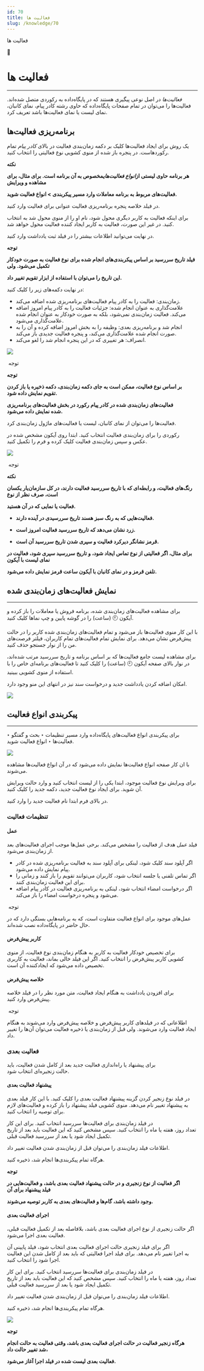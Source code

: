 ```yaml
---
id: 70
title: فعالیت ها
slug: /knowledge/70
---
```



 

فعالیت ها

 

 

📖

# فعالیت ها

---

*فعالیت‌ها* در اصل نوعی پیگیری هستند که در پایگاه‌داده به رکوردی متصل شده‌اند. فعالیت‌ها را می‌توان در تمام صفحات پایگاه‌داده که حاوی رشته کادر پیام، نمای کانبان، نمای لیست یا نمای فعالیت‌ها باشد تعریف کرد.

## برنامه‌ریزی فعالیت‌ها

یک روش برای ایجاد فعالیت‌ها کلیک بر دکمه زمان‌بندی فعالیت در بالای *کادر پیام* تمام رکوردهاست. در پنجره باز شده از منوی کشویی نوع فعالیتی را انتخاب کنید.

**نکته**

**هر برنامه حاوی لیستی از*****انواع فعالیت‌های*****مخصوص به آن برنامه است. برای مثال، برای مشاهده و ویرایش**

**فعالیت‌های مربوط به برنامه معاملات وارد مسیر پیکربندی > انواع فعالیت شوید.**

در فیلد خلاصه پنجره برنامه‌ریزی فعالیت عنوانی برای فعالیت وارد کنید.

برای اینکه فعالیت به کاربر دیگری محول شود، نام او را از منوی محول شد به انتخاب کنید. در غیر این صورت، فعالیت به کاربر ایجاد کننده فعالیت محول خواهد شد.

در نهایت می‌توانید اطلاعات بیشتر را در فیلد ثبت یادداشت وارد کنید.

**توجه**

**فیلد تاریخ سررسید بر اساس پیکربندی‌های انجام شده برای نوع فعالیت به صورت خودکار تکمیل می‌شود. ولی**

**این تاریخ را می‌توان با استفاده از ابزار تقویم تغییر داد.**

در نهایت دکمه‌های زیر را کلیک کنید:

* زمان‌بندی: فعالیت را به کادر پیام فعالیت‌های برنامه‌ریزی شده اضافه می‌کند.
* علامت‌گذاری به عنوان انجام شده: جزئیات فعالیت را به کادر پیام امروز اضافه می‌کند. فعالیت زمان‌بندی نمی‌شود، بلکه به صورت خودکار به عنوان انجام شده علامت‌گذاری می‌شود.
* انجام شد و برنامه‌ریزی بعدی: وظیفه را به بخش امروز اضافه کرده و آن را به صورت انجام شده علامت‌گذاری می‌کند، و پنجره فعالیت جدیدی باز می‌کند.
* انصراف: هر تغییری که در این پنجره انجام شد را لغو می‌کند.

![](https://odoofarsi.com/web/image/1153-f1e1acb0/5.JPG?access_token=562dde86-2e79-49ba-b697-cb3a35af05d3)

 توجه

**توجه**

**بر اساس نوع فعالیت، ممکن است به جای دکمه زمان‌بندی، دکمه ذخیره یا باز کردن تقویم نمایش داده شود.**

**فعالیت‌های زمان‌بندی شده در کادر پیام رکورد در بخش فعالیت‌های برنامه‌ریزی شده نمایش داده می‌شود.**

فعالیت‌ها را می‌توان از نمای کانبان، لیست یا فعالیت‌های ماژول زمان‌بندی کرد.

رکوردی را برای زمان‌بندی فعالیت انتخاب کنید. ابتدا روی آیکون مشخص شده در عکس و سپس زمان‌بندی فعالیت کلیک کرده و فرم را تکمیل کنید.

![](https://odoofarsi.com/web/image/1154-e305794f/7.JPG?access_token=42e0c085-f41a-4b96-bed9-cdafd70b27d1)

 توجه

**نکته**

**رنگ‌های فعالیت، و رابطه‌ای که با تاریخ سررسید فعالیت دارند، در کل سازمان‌یار یکسان است، صرف نظر از نوع**

**فعالیت یا نمایی که در آن هستید.**

* **فعالیت‌هایی که به رنگ سبز هسند تاریخ سررسیدی در آینده دارند.**

* **زرد نشان می‌دهد که تاریخ سررسید فعالیت امروز است.**

* **قرمز نشانگر دیرکرد فعالیت و سپری شدن تاریخ سررسید آن است.**

**برای مثال، اگر فعالیتی از نوع تماس ایجاد شود، و تاریخ سررسید سپری شود، فعالیت در نمای لیست با آیکون**

**تلفن قرمز و در نمای کانبان با آیکون ساعت قرمز نمایش داده می‌شود.**

## نمایش فعالیت‌های زمان‌بندی شده

---

برای مشاهده فعالیت‌های زمان‌بندی شده، برنامه فروش یا معاملات را باز کرده و آیکون 🕘 (ساعت) را در گوشه پایین و چپ نماها کلیک کنید.

با این کار منوی فعالیت‌ها باز می‌شود و تمام فعالیت‌های زمان‌بندی شده کاربر را در حالت پیش‌فرض نشان می‌دهد. برای نمایش تمام فعالیت‌های تمام کاربران، فیلتر فرصت‌های من را از نوار جستجو حذف کنید.

برای مشاهده لیست جامع فعالیت‌ها که بر اساس برنامه و تاریخ سررسید مرتب شده‌اند، در نوار بالای صفحه آیکون 🕘 (ساعت) را کلیک کنید تا فعالیت‌های برنامه‌ای خاص را با استفاده از منوی کشویی ببینید.

امکان اضافه کردن یادداشت جدید و درخواست سند نیز در انتهای این منو وجود دارد.

![](https://odoofarsi.com/web/image/4402-a332b3d5/image.png?access_token=6c35051f-45c9-41b5-93ee-8f38baf34a0f)

## پیکربندی انواع فعالیت

---

برای پیکربندی انواع فعالیت‌های پایگاه‌داده وارد مسیر تنظیمات ‣ بحث و گفتگو ‣ فعالیت‌ها ‣ انواع فعالیت شوید.

![](https://www.tashilgostar.com/documentation/16.0/_images/settings-activities-types.fa.png)

با ان کار صفحه انواع فعالیت‌ها نمایش داده می‌شود که در آن انواع فعالیت‌ها مشاهده می‌شوند.

برای ویرایش نوع فعالیت موجود، ابتدا یکی را از لیست انتخاب کنید و وارد حالت ویرایش آن شوید. برای ایجاد نوع فعالیت جدید، دکمه جدید را کلیک کنید.

در بالای فرم ابتدا نام فعالیت جدید را وارد کنید.

### تنظیمات فعالیت

#### عمل

فیلد *عمل* هدف از فعالیت را مشخص می‌کند. برخی عمل‌ها موجب اجرای فعالیت‌های بعد از زمان‌بندی می‌شود.

* اگر آپلود سند کلیک شود، لینکی برای آپلود سند به فعالیت برنامه‌ریزی شده در کادر پیام نمایش داده می‌شود.
* اگر تماس تلفنی یا جلسه انتخاب شود، کاربران می‌توانند تقویم را باز کنند و زمانی را برای این فعالیت زمان‌بندی کنند.
* اگر درخواست امضاء انتخاب شود، لینکی به برنامه‌ریزی فعالیت در کادر پیام اضافه می‌شود و پنجره درخواست امضاء را باز می‌کند.

 توجه

عمل‌های موجود برای انواع فعالیت متفاوت است، که به برنامه‌هایی بستگی دارد که در حال حاضر در پایگاه‌داده نصب شده‌اند.

#### کاربر پیش‌فرض

برای تخصیص خودکار فعالیت به کاربر به هنگام زمان‌بندی نوع فعالیت، از منوی کشویی کاربر پیش‌فرض را انتخاب کنید. اگر این فیلد خالی بماند، فعالیت به کاربری تخصیص داده می‌شود که ایجادکننده آن است.

#### خلاصه پیش‌فرض

برای افزودن یادداشت به هنگام ایجاد فعالیت، متن مورد نظر را در فیلد خلاصه پیش‌فرض وارد کنید.

 توجه

اطلاعاتی که در فیلدهای کاربر پیش‌فرض و خلاصه پیش‌فرض وارد می‌شوند به هنگام ایجاد فعالیت وارد می‌شوند. ولی قبل از زمان‌بندی یا ذخیره فعالیت می‌توان آن‌ها را تغییر داد.

### فعالیت بعدی

برای پیشنهاد یا راه‌اندازی فعالیت جدید بعد از کامل شدن فعالیت، باید حالت زنجیره‌ای انتخاب شود.

#### پیشنهاد فعالیت بعدی

در فیلد نوع زنجیر کردن گزینه پیشنهاد فعالیت بعدی را کلیک کنید. با این کار فیلد بعدی به پیشنهاد تغییر نام می‌دهد. منوی کشویی فیلد پیشنهاد را باز کرده و فعالیت‌های لازم برای توصیه را انتخاب کنید.

در فیلد زمان‌بندی برای فعالیت‌ها سررسید انتخاب کنید. برای این کار تعداد روز، هفته یا ماه را انتخاب کنید. سپس مشخص کنید که این فعالیت باید بعد از تاریخ تکمیل ایجاد شود یا بعد از سررسید فعالیت قبلی.

اطلاعات فیلد زمان‌بندی را می‌توان قبل از زمان‌بندی شدن فعالیت تغییر داد.

هرگاه تمام پیکربندی‌ها انجام شد، ذخیره کنید.

**توجه**

**اگر فعالیت از نوع زنجیری و در حالت پیشنهاد فعالیت بعدی باشد، و فعالیت‌هایی در فیلد پیشنهاد برای آن**

**وجود داشته باشد، گام‌ها و فعالیت‌های بعدی به کاربر توصیه می‌شوند.**

#### اجرای فعالیت بعدی

اگر حالت زنجیری از نوع اجرای فعالیت بعدی باشد، بلافاصله بعد از تکمیل فعالیت قبلی، فعالیت بعدی اجرا می‌شود.

اگر برای فیلد زنجیری حالت اجرای فعالیت بعدی انتخاب شود، فیلد پایینی آن به اجرا تغییر نام می‌دهد. برای فیلد اجرا فعالیتی که باید بعد از کامل شدن این فعالیت اجرا شود را انتخاب کنید.

در فیلد زمان‌بندی برای فعالیت‌ها سررسید انتخاب کنید. برای این کار تعداد روز، هفته یا ماه را انتخاب کنید. سپس مشخص کنید که این فعالیت باید بعد از تاریخ تکمیل ایجاد شود یا بعد از سررسید فعالیت قبلی.

اطلاعات فیلد زمان‌بندی را می‌توان قبل از زمان‌بندی شدن فعالیت تغییر داد.

هرگاه تمام پیکربندی‌ها انجام شد، ذخیره کنید.

![](https://odoofarsi.com/web/image/1156-f1e1acb0/5.JPG?access_token=88641403-d583-4a40-be66-a7ef04d74299)

**توجه**

**هرگاه زنجیر فعالیت در حالت اجرای فعالیت بعدی باشد، وقتی فعالیت به حالت انجام شد تغییر حالت داد،**

**فعالیت بعدی لیست شده در فیلد اجرا آغاز می‌شود.**